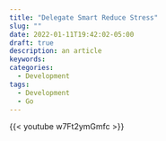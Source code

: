 ```yaml
---
title: "Delegate Smart Reduce Stress"
slug: ""
date: 2022-01-11T19:42:02-05:00
draft: true
description: an article
keywords:
categories:
  - Development
tags:
  - Development
  - Go
---
```


{{< youtube w7Ft2ymGmfc >}}
